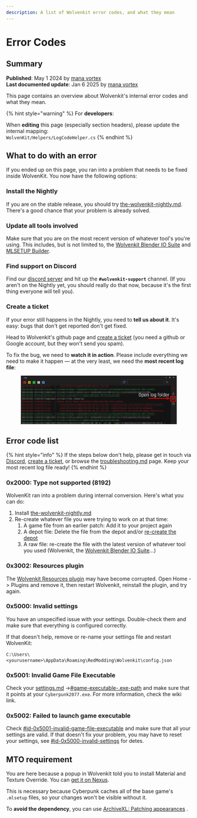 ```yaml
---
description: A list of Wolvenkit error codes, and what they mean
---
```


# Error Codes

## Summary

**Published**: May 1 2024 by [mana vortex](https://app.gitbook.com/u/NfZBoxGegfUqB33J9HXuCs6PVaC3 "mention")\
**Last documented update**: Jan 6 2025 by [mana vortex](https://app.gitbook.com/u/NfZBoxGegfUqB33J9HXuCs6PVaC3 "mention")

This page contains an overview about Wolvenkit's internal error codes and what they mean.

{% hint style="warning" %}
For **developers**:&#x20;

When **editing** this page (especially section headers), please update the internal mapping:\
`WolvenKit/Helpers/LogCodeHelper.cs`
{% endhint %}

## What to do with an error

If you ended up on this page, you ran into a problem that needs to be fixed inside WolvenKit. You now have the following options:

### Install the Nightly

If you are on the stable release, you should try [the-wolvenkit-nightly.md](../getting-started/download/the-wolvenkit-nightly.md "mention"). There's a good chance that your problem is already solved.

### Update all tools involved

Make sure that you are on the most recent version of whatever tool's you're using. This includes, but is not limited to, the [Wolvenkit Blender IO Suite](https://app.gitbook.com/s/4gzcGtLrr90pVjAWVdTc/for-mod-creators-theory/modding-tools/wolvenkit-blender-io-suite "mention") and [MLSETUP Builder](https://app.gitbook.com/s/4gzcGtLrr90pVjAWVdTc/for-mod-creators-theory/modding-tools/mlsetup-builder "mention").

### Find support on Discord

Find our [discord server](http://discord.gg/redmodding) and hit up the **`#wolvenkit-support`** channel. (If you aren't on the Nightly yet, you should really do that now, because it's the first thing everyone will tell you).

### Create a ticket

If your error still happens in the Nightly, you need to **tell us about it**. It's easy: bugs that don't get reported don't get fixed.&#x20;

Head to Wolvenkit's github page and [create a ticket](https://github.com/WolvenKit/Wolvenkit/issues) (you need a github or Google account, but they won't send you spam).&#x20;

To fix the bug, we need to **watch it in action**. Please include everything we need to make it happen — at the very least, we need the **most recent log file**:

<figure><img src="../.gitbook/assets/wkit_open_log_folder.png" alt=""><figcaption></figcaption></figure>

## Error code list

{% hint style="info" %}
If the steps below don't help, please get in touch via [Discord](https://discord.com/invite/redmodding),  [create a ticket](https://github.com/WolvenKit/Wolvenkit/issues), or browse the [troubleshooting.md](../getting-started/troubleshooting.md "mention") page. Keep your most recent log file ready!
{% endhint %}

### 0x2000: Type not supported (8192)

WolvenKit ran into a problem during internal conversion. Here's what you can do:

1. Install [the-wolvenkit-nightly.md](../getting-started/download/the-wolvenkit-nightly.md "mention")
2. Re-create whatever file you were trying to work on at that time:
   1. A game file from an earlier patch: Add it to your project again
   2. A depot file: Delete the file from the depot and/or [re-create the depot](usage/create-depot.md#steps-partial-depot)
   3. A raw file: re-create the file with the latest version of whatever tool you used (Wolvenkit, the [Wolvenkit Blender IO Suite](https://app.gitbook.com/s/4gzcGtLrr90pVjAWVdTc/for-mod-creators-theory/modding-tools/wolvenkit-blender-io-suite "mention")...)

### 0x3002: Resources plugin

The [Wolvenkit Resources plugin](home/home-plugins.md#wolvenkit-resources) may have become corrupted. Open Home -> Plugins and remove it, then restart Wolvenkit, reinstall the plugin, and try again.

### 0x5000: Invalid settings

You have an unspecified issue with your settings. Double-check them and make sure that everything is configured correctly.&#x20;

If that doesn't help, remove or re-name your settings file and restart WolvenKit:

```
C:\Users\<yourusername>\AppData\Roaming\RedModding\Wolvenkit\config.json
```

### 0x5001: Invalid Game File Executable

Check your [settings.md](settings.md "mention") ->[#game-executable-.exe-path](settings.md#game-executable-.exe-path "mention") and make sure that it points at your `Cyberpunk2077.exe`. For more information, check the wiki link.

### 0x5002: Failed to launch game executable

Check [#id-0x5001-invalid-game-file-executable](error-codes.md#id-0x5001-invalid-game-file-executable "mention") and make sure that all your settings are valid. If that doesn't fix your problem, you may have to reset your settings, see [#id-0x5000-invalid-settings](error-codes.md#id-0x5000-invalid-settings "mention") for detes.



## MTO requirement

You are here because a popup in Wolvenkit told you to install Material and Texture Override. You can [get it on Nexus](https://www.nexusmods.com/cyberpunk2077/mods/25246).

This is necessary because Cyberpunk caches all of the base game's `.mlsetup` files, so your changes won't be visible without it.&#x20;

To **avoid the dependency**, you can use [ArchiveXL: Patching appearances](https://app.gitbook.com/s/4gzcGtLrr90pVjAWVdTc/modding-guides/items-equipment/editing-existing-items/archivexl-patching-appearances "mention") .
